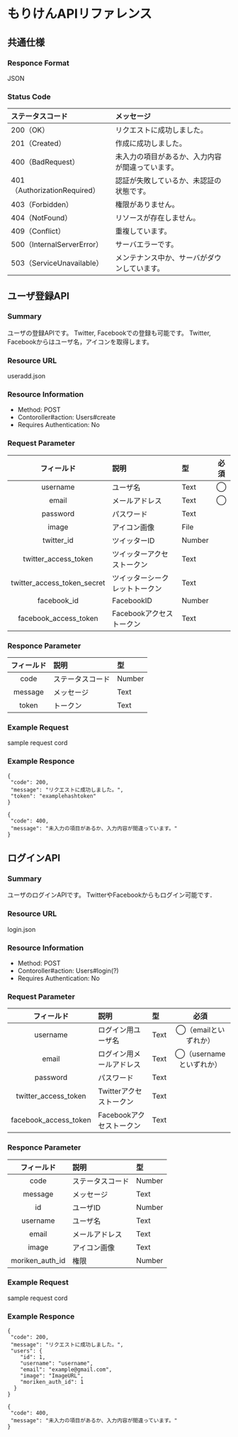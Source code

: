 # もりけんAPIリファレンス

## 共通仕様
### Responce Format
JSON

### Status Code

|ステータスコード|メッセージ|
|:------------|:---|
|200（OK）|リクエストに成功しました。|
|201（Created）|作成に成功しました。|
|400（BadRequest）|未入力の項目があるか、入力内容が間違っています。|
|401（AuthorizationRequired）|認証が失敗しているか、未認証の状態です。|
|403（Forbidden）|権限がありません。|
|404（NotFound）|リソースが存在しません。|
|409（Conflict）|重複しています。|
|500（InternalServerError）|サーバエラーです。|
|503（ServiceUnavailable）|メンテナンス中か、サーバがダウンしています。|


## ユーザ登録API

### Summary
ユーザの登録APIです。
Twitter, Facebookでの登録も可能です。
Twitter, Facebookからはユーザ名，アイコンを取得します。

### Resource URL
useradd.json

### Resource Information
- Method: POST	
- Contoroller#action: Users#create
- Requires Authentication: No

### Request Parameter

|フィールド|説明|型|必須|
|:------------:|:----------|:---|:----------:|
|username|ユーザ名|Text|◯|
|email|メールアドレス|Text|◯|
|password|パスワード|Text||
|image|アイコン画像|File||
|twitter_id|ツイッターID|Number||
|twitter_access_token|ツイッターアクセストークン|Text||
|twitter_access_token_secret|ツイッターシークレットトークン|Text||
|facebook_id|FacebookID|Number||
|facebook_access_token|Facebookアクセストークン|Text||

### Responce Parameter

|フィールド|説明|型|
|:------------:|:----------|:---|
|code|ステータスコード|Number|
|message|メッセージ|Text|
|token|トークン|Text


### Example Request
sample request cord

### Example Responce

```Text:Success
{
 "code": 200,
 "message": "リクエストに成功しました。",
 "token": "examplehashtoken"
}
```

```text:Failed
{
 "code": 400,
 "message": "未入力の項目があるか、入力内容が間違っています。"
}
```


## ログインAPI
### Summary
ユーザのログインAPIです。
TwitterやFacebookからもログイン可能です．

### Resource URL
login.json

### Resource Information
- Method: POST	
- Contoroller#action: Users#login(?)
- Requires Authentication: No

### Request Parameter

|フィールド|説明|型|必須|
|:------------:|:----------|:---|:----------:|
|username|ログイン用ユーザ名|Text|◯（emailといずれか）|
|email|ログイン用メールアドレス|Text|◯（usernameといずれか）|
|password|パスワード|Text||
|twitter_access_token|Twitterアクセストークン|Text||
|facebook_access_token|Facebookアクセストークン|Text||

### Responce Parameter

|フィールド|説明|型|
|:------------:|:----------|:---|
|code|ステータスコード|Number|
|message|メッセージ|Text|
|id|ユーザID|Number|
|username|ユーザ名|Text|
|email|メールアドレス|Text|
|image|アイコン画像|Text|
|moriken_auth_id|権限|Number|


### Example Request
sample request cord

### Example Responce

```text:Success
{
 "code": 200,
 "message": "リクエストに成功しました。",
 "users": {
	"id": 1,
	"username": "username",
	"email": "example@gmail.com",
	"image": "ImageURL",
	"moriken_auth_id": 1
  } 
}
```

```text:Failed
{
 "code": 400,
 "message": "未入力の項目があるか、入力内容が間違っています。"
}
```
